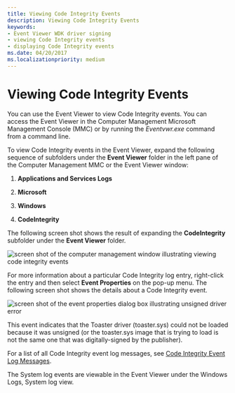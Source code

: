 ```yaml
---
title: Viewing Code Integrity Events
description: Viewing Code Integrity Events
keywords:
- Event Viewer WDK driver signing
- viewing Code Integrity events
- displaying Code Integrity events
ms.date: 04/20/2017
ms.localizationpriority: medium
---
```


# Viewing Code Integrity Events


You can use the Event Viewer to view Code Integrity events. You can access the Event Viewer in the Computer Management Microsoft Management Console (MMC) or by running the *Eventvwr.exe* command from a command line.

To view Code Integrity events in the Event Viewer, expand the following sequence of subfolders under the **Event Viewer** folder in the left pane of the Computer Management MMC or the Event Viewer window:

1.  **Applications and Services Logs**

2.  **Microsoft**

3.  **Windows**

4.  **CodeIntegrity**

The following screen shot shows the result of expanding the **CodeIntegrity** subfolder under the **Event Viewer** folder.

![screen shot of the computer management window illustrating viewing code integrity events](images/signing-code-integrity-folder.png)

For more information about a particular Code Integrity log entry, right-click the entry and then select **Event Properties** on the pop-up menu. The following screen shot shows the details about a Code Integrity event.

![screen shot of the event properties dialog box illustrating unsigned driver error](images/event-prop.png)

This event indicates that the Toaster driver (toaster.sys) could not be loaded because it was unsigned (or the toaster.sys image that is trying to load is not the same one that was digitally-signed by the publisher).

For a list of all Code Integrity event log messages, see [Code Integrity Event Log Messages](code-integrity-event-log-messages.md).

The System log events are viewable in the Event Viewer under the Windows Logs, System log view.

 

 





